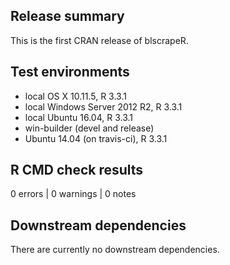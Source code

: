 ## Release summary
This is the first CRAN release of blscrapeR.

## Test environments
* local OS X 10.11.5, R 3.3.1
* local Windows Server 2012 R2, R 3.3.1
* local Ubuntu 16.04, R 3.3.1
* win-builder (devel and release)
* Ubuntu 14.04 (on travis-ci), R 3.3.1


## R CMD check results
0 errors | 0 warnings | 0 notes


## Downstream dependencies
There are currently no downstream dependencies.